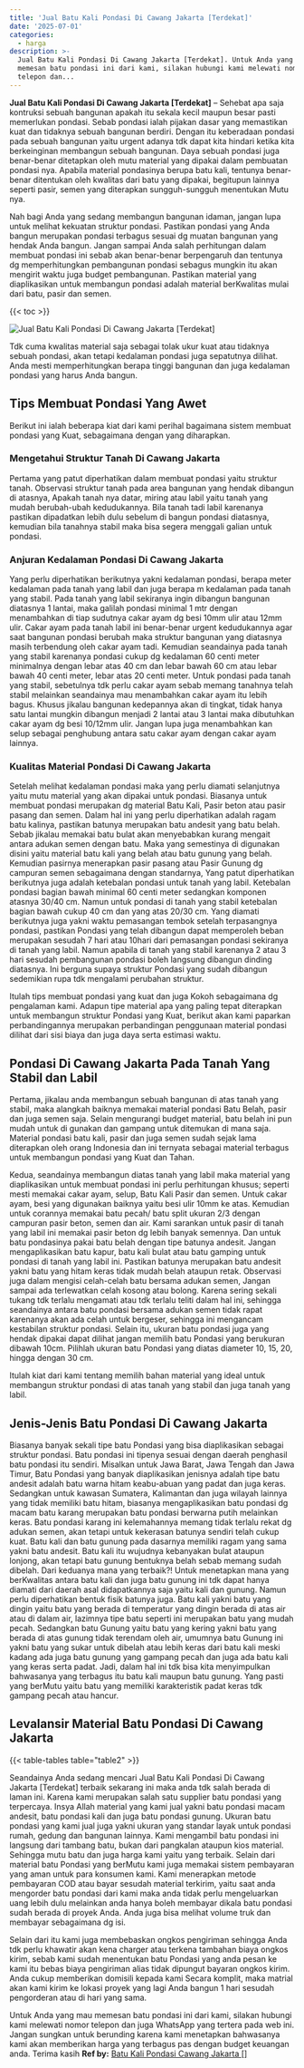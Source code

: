 ```yaml
---
title: 'Jual Batu Kali Pondasi Di Cawang Jakarta [Terdekat]'
date: '2025-07-01'
categories:
  - harga
description: >-
  Jual Batu Kali Pondasi Di Cawang Jakarta [Terdekat]. Untuk Anda yang mau
  memesan batu pondasi ini dari kami, silakan hubungi kami melewati nomor
  telepon dan...
---
```


**Jual Batu Kali Pondasi Di Cawang Jakarta \[Terdekat\]** – Sehebat apa saja kontruksi sebuah bangunan apakah itu sekala kecil maupun besar pasti memerlukan pondasi. Sebab pondasi ialah pijakan dasar yang memastikan kuat dan tidaknya sebuah bangunan berdiri. Dengan itu keberadaan pondasi pada sebuah bangunan yaitu urgent adanya tdk dapat kita hindari ketika kita berkeinginan membangun sebuah bangunan. Daya sebuah pondasi juga benar-benar ditetapkan oleh mutu material yang dipakai dalam pembuatan pondasi nya. Apabila material pondasinya berupa batu kali, tentunya benar-benar ditentukan oleh kwalitas dari batu yang dipakai, begitupun lainnya seperti pasir, semen yang diterapkan sungguh-sungguh menentukan Mutu nya.

Nah bagi Anda yang sedang membangun bangunan idaman, jangan lupa untuk melihat kekuatan struktur pondasi. Pastikan pondasi yang Anda bangun merupakan pondasi terbagus sesuai dg muatan bangunan yang hendak Anda bangun. Jangan sampai Anda salah perhitungan dalam membuat pondasi ini sebab akan benar-benar berpengaruh dan tentunya dg memperhitungkan pembangunan pondasi sebagus mungkin itu akan mengirit waktu juga budget pembangunan. Pastikan material yang diaplikasikan untuk membangun pondasi adalah material berKwalitas mulai dari batu, pasir dan semen.

{{< toc >}}

![Jual Batu Kali Pondasi Di Cawang Jakarta [Terdekat]](/images/jual-batu-kali-01.png)

Tdk cuma kwalitas material saja sebagai tolak ukur kuat atau tidaknya sebuah pondasi, akan tetapi kedalaman pondasi juga sepatutnya dilihat. Anda mesti memperhitungkan berapa tinggi bangunan dan juga kedalaman pondasi yang harus Anda bangun.

## Tips Membuat Pondasi Yang Awet

Berikut ini ialah beberapa kiat dari kami perihal bagaimana sistem membuat pondasi yang Kuat, sebagaimana dengan yang diharapkan.

### Mengetahui Struktur Tanah Di Cawang Jakarta

Pertama yang patut diperhatikan dalam membuat pondasi yaitu struktur tanah. Observasi struktur tanah pada area bangunan yang hendak dibangun di atasnya, Apakah tanah nya datar, miring atau labil yaitu tanah yang mudah berubah-ubah kedudukannya. Bila tanah tadi labil karenanya pastikan dipadatkan lebih dulu sebelum di bangun pondasi diatasnya, kemudian bila tanahnya stabil maka bisa segera menggali galian untuk pondasi.

### Anjuran Kedalaman Pondasi Di Cawang Jakarta

Yang perlu diperhatikan berikutnya yakni kedalaman pondasi, berapa meter kedalaman pada tanah yang labil dan juga berapa m kedalaman pada tanah yang stabil. Pada tanah yang labil sekiranya ingin dibangun bangunan diatasnya 1 lantai, maka galilah pondasi minimal 1 mtr dengan menambahkan di tiap sudutnya cakar ayam dg besi 10mm ulir atau 12mm ulir. Cakar ayam pada tanah labil ini benar-benar urgent kedudukannya agar saat bangunan pondasi berubah maka struktur bangunan yang diatasnya masih terbendung oleh cakar ayam tadi. Kemudian seandainya pada tanah yang stabil karenanya pondasi cukup dg kedalaman 60 centi meter minimalnya dengan lebar atas 40 cm dan lebar bawah 60 cm atau lebar bawah 40 centi meter, lebar atas 20 centi meter. Untuk pondasi pada tanah yang stabil, sebetulnya tdk perlu cakar ayam sebab memang tanahnya telah stabil melainkan seandainya mau menambahkan cakar ayam itu lebih bagus. Khusus jikalau bangunan kedepannya akan di tingkat, tidak hanya satu lantai mungkin dibangun menjadi 2 lantai atau 3 lantai maka dibutuhkan cakar ayam dg besi 10/12mm ulir. Jangan lupa juga menambahkan kan selup sebagai penghubung antara satu cakar ayam dengan cakar ayam lainnya.

### Kualitas Material Pondasi Di Cawang Jakarta

Setelah melihat kedalaman pondasi maka yang perlu diamati selanjutnya yaitu mutu material yang akan dipakai untuk pondasi. Biasanya untuk membuat pondasi merupakan dg material Batu Kali, Pasir beton atau pasir pasang dan semen. Dalam hal ini yang perlu diperhatikan adalah ragam batu kalinya, pastikan batunya merupakan batu andesit yang batu belah. Sebab jikalau memakai batu bulat akan menyebabkan kurang mengait antara adukan semen dengan batu. Maka yang semestinya di digunakan disini yaitu material batu kali yang belah atau batu gunung yang belah. Kemudian pasirnya menerapkan pasir pasang atau Pasir Gunung dg campuran semen sebagaimana dengan standarnya, Yang patut diperhatikan berikutnya juga adalah ketebalan pondasi untuk tanah yang labil. Ketebalan pondasi bagian bawah minimal 60 centi meter sedangkan komponen atasnya 30/40 cm. Namun untuk pondasi di tanah yang stabil ketebalan bagian bawah cukup 40 cm dan yang atas 20/30 cm. Yang diamati berikutnya juga yakni waktu pemasangan tembok setelah terpasangnya pondasi, pastikan Pondasi yang telah dibangun dapat memperoleh beban merupakan sesudah 7 hari atau 10hari dari pemasangan pondasi sekiranya di tanah yang labil. Namun apabila di tanah yang stabil karenanya 2 atau 3 hari sesudah pembangunan pondasi boleh langsung dibangun dinding diatasnya. Ini berguna supaya struktur Pondasi yang sudah dibangun sedemikian rupa tdk mengalami perubahan struktur.

Itulah tips membuat pondasi yang kuat dan juga Kokoh sebagaimana dg pengalaman kami. Adapun tipe material apa yang paling tepat diterapkan untuk membangun struktur Pondasi yang Kuat, berikut akan kami paparkan perbandingannya merupakan perbandingan penggunaan material pondasi dilihat dari sisi biaya dan juga daya serta estimasi waktu.

## Pondasi Di Cawang Jakarta Pada Tanah Yang Stabil dan Labil

Pertama, jikalau anda membangun sebuah bangunan di atas tanah yang stabil, maka alangkah baiknya memakai material pondasi Batu Belah, pasir dan juga semen saja. Selain mengurangi budget material, batu belah ini pun mudah untuk di gunakan dan gampang untuk ditemukan di mana saja. Material pondasi batu kali, pasir dan juga semen sudah sejak lama diterapkan oleh orang Indonesia dan ini ternyata sebagai material terbagus untuk membangun pondasi yang Kuat dan Tahan.

Kedua, seandainya membangun diatas tanah yang labil maka material yang diaplikasikan untuk membuat pondasi ini perlu perhitungan khusus; seperti mesti memakai cakar ayam, selup, Batu Kali Pasir dan semen. Untuk cakar ayam, besi yang digunakan baiknya yaitu besi ulir 10mm ke atas. Kemudian untuk corannya memakai batu pecah/ batu split ukuran 2/3 dengan campuran pasir beton, semen dan air. Kami sarankan untuk pasir di tanah yang labil ini memakai pasir beton dg lebih banyak semennya. Dan untuk batu pondasinya pakai batu belah dengan tipe batunya andesit. Jangan mengaplikasikan batu kapur, batu kali bulat atau batu gamping untuk pondasi di tanah yang labil ini. Pastikan batunya merupakan batu andesit yakni batu yang hitam keras tidak mudah belah ataupun retak. Observasi juga dalam mengisi celah-celah batu bersama adukan semen, Jangan sampai ada terlewatkan celah kosong atau bolong. Karena sering sekali tukang tdk terlalu mengamati atau tdk terlalu teliti dalam hal ini, sehingga seandainya antara batu pondasi bersama adukan semen tidak rapat karenanya akan ada celah untuk bergeser, sehingga ini mengancam kestabilan struktur pondasi. Selain itu, ukuran batu pondasi juga yang hendak dipakai dapat dilihat jangan memilih batu Pondasi yang berukuran dibawah 10cm. Pilihlah ukuran batu Pondasi yang diatas diameter 10, 15, 20, hingga dengan 30 cm.

Itulah kiat dari kami tentang memilih bahan material yang ideal untuk membangun struktur pondasi di atas tanah yang stabil dan juga tanah yang labil.

## Jenis-Jenis Batu Pondasi Di Cawang Jakarta

Biasanya banyak sekali tipe batu Pondasi yang bisa diaplikasikan sebagai struktur pondasi. Batu pondasi ini tipenya sesuai dengan daerah penghasil batu pondasi itu sendiri. Misalkan untuk Jawa Barat, Jawa Tengah dan Jawa Timur, Batu Pondasi yang banyak diaplikasikan jenisnya adalah tipe batu andesit adalah batu warna hitam keabu-abuan yang padat dan juga keras. Sedangkan untuk kawasan Sumatera, Kalimantan dan juga wilayah lainnya yang tidak memiliki batu hitam, biasanya mengaplikasikan batu pondasi dg macam batu karang merupakan batu pondasi berwarna putih melainkan keras. Batu pondasi karang ini kelemahannya memang tidak terlalu rekat dg adukan semen, akan tetapi untuk kekerasan batunya sendiri telah cukup kuat. Batu kali dan batu gunung pada dasarnya memiliki ragam yang sama yakni batu andesit. Batu kali itu wujudnya kebanyakan bulat ataupun lonjong, akan tetapi batu gunung bentuknya belah sebab memang sudah dibelah. Dari keduanya mana yang terbaik?! Untuk menetapkan mana yang berKwalitas antara batu kali dan juga batu gunung ini tdk dapat hanya diamati dari daerah asal didapatkannya saja yaitu kali dan gunung. Namun perlu diperhatikan bentuk fisik batunya juga. Batu kali yakni batu yang dingin yaitu batu yang berada di temperatur yang dingin berada di atas air atau di dalam air, lazimnya tipe batu seperti ini merupakan batu yang mudah pecah. Sedangkan batu Gunung yaitu batu yang kering yakni batu yang berada di atas gunung tidak terendam oleh air, umumnya batu Gunung ini yakni batu yang sukar untuk dibelah atau lebih keras dari batu kali meski kadang ada juga batu gunung yang gampang pecah dan juga ada batu kali yang keras serta padat. Jadi, dalam hal ini tdk bisa kita menyimpulkan bahwasanya yang terbagus itu batu kali maupun batu gunung. Yang pasti yang berMutu yaitu batu yang memiliki karakteristik padat keras tdk gampang pecah atau hancur.

## Levalansir Material Batu Pondasi Di Cawang Jakarta

{{< table-tables table="table2" >}}

Seandainya Anda sedang mencari Jual Batu Kali Pondasi Di Cawang Jakarta \[Terdekat\] terbaik sekarang ini maka anda tdk salah berada di laman ini. Karena kami merupakan salah satu supplier batu pondasi yang terpercaya. Insya Allah material yang kami jual yakni batu pondasi macam andesit, batu pondasi kali dan juga batu pondasi gunung. Ukuran batu pondasi yang kami jual juga yakni ukuran yang standar layak untuk pondasi rumah, gedung dan bangunan lainnya. Kami mengambil batu pondasi ini langsung dari tambang batu, bukan dari pangkalan ataupun kios material. Sehingga mutu batu dan juga harga kami yaitu yang terbaik. Selain dari material batu Pondasi yang berMutu kami juga memakai sistem pembayaran yang aman untuk para konsumen kami. Kami menerapkan metode pembayaran COD atau bayar sesudah material terkirim, yaitu saat anda mengorder batu pondasi dari kami maka anda tidak perlu mengeluarkan uang lebih dulu melainkan anda hanya boleh membayar dikala batu pondasi sudah berada di proyek Anda. Anda juga bisa melihat volume truk dan membayar sebagaimana dg isi.

Selain dari itu kami juga membebaskan ongkos pengiriman sehingga Anda tdk perlu khawatir akan kena charger atau terkena tambahan biaya ongkos kirim, sebab kami sudah menentukan batu Pondasi yang anda pesan ke kami itu bebas biaya pengiriman alias tidak dipungut bayaran ongkos kirim. Anda cukup memberikan domisili kepada kami Secara komplit, maka matrial akan kami kirim ke lokasi proyek yang lagi Anda bangun 1 hari sesudah pengorderan atau di hari yang sama.

Untuk Anda yang mau memesan batu pondasi ini dari kami, silakan hubungi kami melewati nomor telepon dan juga WhatsApp yang tertera pada web ini. Jangan sungkan untuk berunding karena kami menetapkan bahwasanya kami akan memberikan harga yang terbagus pas dengan budget keuangan anda. Terima kasih
**Ref by:** [Batu Kali Pondasi Cawang Jakarta []](https://id.wikipedia.org/wiki/Batu)
